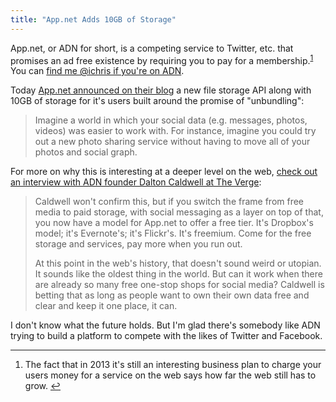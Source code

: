 ```yaml
---
title: "App.net Adds 10GB of Storage"
---
```

<p>App.net, or ADN for short, is a competing service to Twitter, etc. that promises an ad free existence by requiring you to pay for a membership.<sup id="fnref-21148:1"><a href="#fn-21148:1" rel="footnote">1</a></sup> You can <a href="https://alpha.app.net/ichris">find me @ichris if you're on ADN</a>.</p>
<p>Today <a href="http://blog.app.net/?p=3782">App.net announced on their blog</a> a new file storage API along with 10GB of storage for it's users built around the promise of "unbundling":</p>
<blockquote><p>
  Imagine a world in which your social data (e.g. messages, photos, videos) was easier to work with. For instance, imagine you could try out a new photo sharing service without having to move all of your photos and social graph.
</p></blockquote>
<p>For more on why this is interesting at a deeper level on the web, <a href="http://www.theverge.com/2013/1/28/3924352/app-net-adds-dropbox-twitter-with-10gb-storage-data-API">check out an interview with ADN founder Dalton Caldwell at The Verge</a>:</p>
<blockquote><p>
  Caldwell won't confirm this, but if you switch the frame from free media to paid storage, with social messaging as a layer on top of that, you now have a model for App.net to offer a free tier. It's Dropbox's model; it's Evernote's; it's Flickr's. It's freemium. Come for the free storage and services, pay more when you run out.</p>
<p>  At this point in the web's history, that doesn't sound weird or utopian. It sounds like the oldest thing in the world. But can it work when there are already so many free one-stop shops for social media? Caldwell is betting that as long as people want to own their own data free and clear and keep it one place, it can.
</p></blockquote>
<p>I don't know what the future holds. But I'm glad there's somebody like ADN trying to build a platform to compete with the likes of Twitter and Facebook.</p>
<div class="footnotes">
<hr />
<ol>
<li id="fn-21148:1">
The fact that in 2013 it's still an interesting business plan to charge your users money for a service on the web says how far the web still has to grow.&#160;<a href="#fnref-21148:1" rev="footnote">&#8617;</a>
</li>
</ol>
</div>
